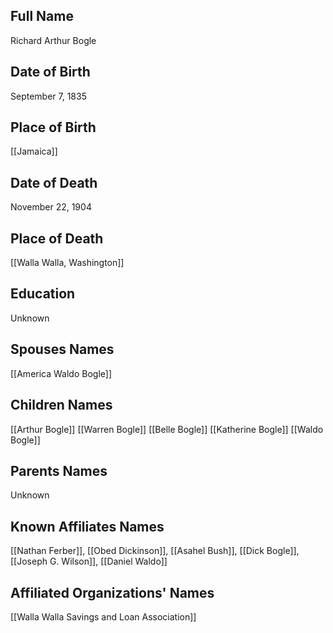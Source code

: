 ## Full Name
Richard Arthur Bogle

## Date of Birth
September 7, 1835

## Place of Birth
[[Jamaica]]

## Date of Death
November 22, 1904

## Place of Death
[[Walla Walla, Washington]]

## Education
Unknown

## Spouses Names
[[America Waldo Bogle]]

## Children Names
[[Arthur Bogle]]
[[Warren Bogle]]
[[Belle Bogle]]
[[Katherine Bogle]]
[[Waldo Bogle]]

## Parents Names
Unknown

## Known Affiliates Names
[[Nathan Ferber]], [[Obed Dickinson]], [[Asahel Bush]], [[Dick Bogle]], [[Joseph G. Wilson]], [[Daniel Waldo]]

## Affiliated Organizations' Names
[[Walla Walla Savings and Loan Association]]

